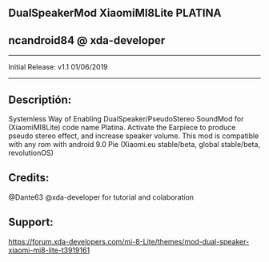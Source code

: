 DualSpeakerMod XiaomiMI8Lite PLATINA
------------------------------------------------------------
ncandroid84 @ xda-developer
-
------------------------------------------------------------
Initial Release: v1.1 01/06/2019

-----------------------------------------------------------

Descriptión:
-
Systemless Way of Enabling DualSpeaker/PseudoStereo SoundMod 
for (XiaomiMI8Lite) code name Platina.
Activate the Earpiece to produce pseudo stereo effect, and increase
speaker volume.
This mod is compatible with any rom with android 9.0 Pie 
(Xiaomi.eu stable/beta, global stable/beta, revolutionOS)

Credits:
-
@Dante63 @xda-developer for tutorial and colaboration

Support:
-
https://forum.xda-developers.com/mi-8-Lite/themes/mod-dual-speaker-xiaomi-mi8-lite-t3919161
